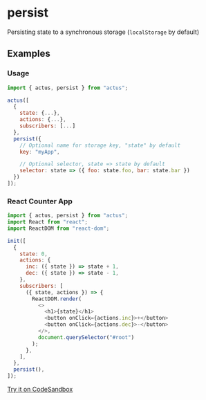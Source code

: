 # persist

Persisting state to a synchronous storage (`localStorage` by default)

## Examples

### Usage

```js
import { actus, persist } from "actus";

actus([
  {
    state: {...},
    actions: {...},
    subscribers: [...]
  },
  persist({
    // Optional name for storage key, "state" by default
    key: "myApp",

    // Optional selector, state => state by default
    selector: state => ({ foo: state.foo, bar: state.bar })
  })
]);
```

### React Counter App

```js
import { actus, persist } from "actus";
import React from "react";
import ReactDOM from "react-dom";

init([
  {
    state: 0,
    actions: {
      inc: ({ state }) => state + 1,
      dec: ({ state }) => state - 1,
    },
    subscribers: [
      ({ state, actions }) => {
        ReactDOM.render(
          <>
            <h1>{state}</h1>
            <button onClick={actions.inc}>+</button>
            <button onClick={actions.dec}>-</button>
          </>,
          document.querySelector("#root")
        );
      },
    ],
  },
  persist(),
]);
```

[Try it on CodeSandbox](https://codesandbox.io/s/actus-react-counter-app-example-with-actus-localstorage-3dk0n)
